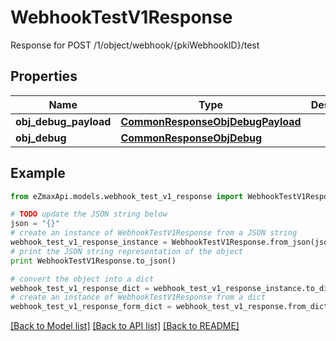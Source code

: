 # WebhookTestV1Response

Response for POST /1/object/webhook/{pkiWebhookID}/test

## Properties
Name | Type | Description | Notes
------------ | ------------- | ------------- | -------------
**obj_debug_payload** | [**CommonResponseObjDebugPayload**](CommonResponseObjDebugPayload.md) |  | 
**obj_debug** | [**CommonResponseObjDebug**](CommonResponseObjDebug.md) |  | [optional] 

## Example

```python
from eZmaxApi.models.webhook_test_v1_response import WebhookTestV1Response

# TODO update the JSON string below
json = "{}"
# create an instance of WebhookTestV1Response from a JSON string
webhook_test_v1_response_instance = WebhookTestV1Response.from_json(json)
# print the JSON string representation of the object
print WebhookTestV1Response.to_json()

# convert the object into a dict
webhook_test_v1_response_dict = webhook_test_v1_response_instance.to_dict()
# create an instance of WebhookTestV1Response from a dict
webhook_test_v1_response_form_dict = webhook_test_v1_response.from_dict(webhook_test_v1_response_dict)
```
[[Back to Model list]](../README.md#documentation-for-models) [[Back to API list]](../README.md#documentation-for-api-endpoints) [[Back to README]](../README.md)


